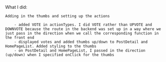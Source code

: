 What I did: 

    Adding in the thumbs and setting up the actions

        - added VOTE in actionTypes. I did VOTE rather than UPVOTE and DOWNVOTE because the route in the backend was set up in a way where we just pass in the direction when we call the corresponding function in the front end 
        - displayed votes and added thumbs up/down to PostDetail and HomePageList. Added styling to the thumbs
        - on PostDetail and HomePageList, I passed in the direction (up/down) when I specified onClick for the thumbs

